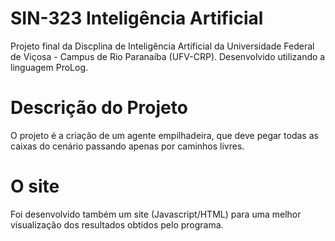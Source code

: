 # SIN-323 Inteligência Artificial
Projeto final da Discplina de Inteligência Artificial da Universidade Federal de Viçosa - Campus de Rio Paranaíba (UFV-CRP). Desenvolvido utilizando a linguagem ProLog.

# Descrição do Projeto
O projeto é a criação de um agente empilhadeira, que deve pegar todas as caixas do cenário passando apenas por caminhos livres.

# O site
Foi desenvolvido também um site (Javascript/HTML) para uma melhor visualização dos resultados obtidos pelo programa.